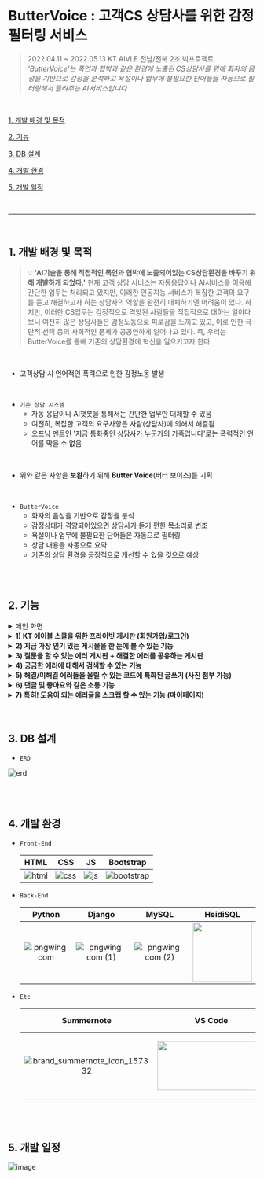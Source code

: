 <br>

# ButterVoice : 고객CS 상담사를 위한 감정 필터링 서비스
> 2022.04.11 ~ 2022.05.13 KT AIVLE 전남/전북 2조 빅프로젝트<br>
>  *'ButterVoice'는 폭언과 협박과 같은 환경에 노출된 CS상담사를 위해 화자의 음성을 기반으로 감정을 분석하고 욕설이나 업무에 불필요한 단어들을 자동으로 필터링해서 들려주는 AI서비스입니다*

<br>

[1. 개발 배경 및 목적](#1-개발-배경-및-목적)

[2. 기능](#2-기능)

[3. DB 설계](#3-DB-설계)

[4. 개발 환경](#4-개발-환경)

[5. 개발 일정](#5-개발-일정)

<br>

***

<br>

## 1. 개발 배경 및 목적
> 💡 **'AI기술을 통해 직접적인 폭언과 협박에 노출되어있는 CS상담환경을 바꾸기 위해 개발하게 되었다.'** 현재 고객 상담 서비스는 자동응답이나 AI서비스를 이용해 간단한 업무는 처리되고 있지만, 이러한 인공지능 서비스가 복잡한 고객의 요구를 듣고 해결하고자 하는 상담사의 역할을 완전히 대체하기엔 어려움이 있다. 하지만, 이러한 CS업무는 감정적으로 격양된 사람들을 직접적으로 대하는 일이다 보니 여전히 많은 상담사들은 감정노동으로 피로감을 느끼고 있고, 이로 인한 극단적 선택 등의 사회적인 문제가 공공연하게 일어나고 있다. 즉, 우리는 ButterVoice를 통해 기존의 상담환경에 혁신을 일으키고자 한다.

<br>

- 고객상담 시 언어적인 폭력으로 인한 감정노동 발생

<br>

- `기존 상담 시스템`
    - 자동 응답이나 AI챗봇을 통해서는 간단한 업무만 대체할 수 있음 
    - 여전히, 복잡한 고객의 요구사항은 사람(상담사)에 의해서 해결됨
    - 오프닝 멘트인 '지금 통화중인 상담사가 누군가의 가족입니다'로는 폭력적인 언어를 막을 수 없음
 
<br>

- 위와 같은 사항을 **보완**하기 위해 **Butter Voice**(버터 보이스)를 기획

<br>

- `ButterVoice`
  - 화자의 음성을 기반으로 감정을 분석
  - 감정상태가 격양되어있으면 상담사가 듣기 편한 목소리로 변조
  - 욕설이나 업무에 불필요한 단어들은 자동으로 필터링
  - 상담 내용을 자동으로 요약
  - 기존의 상담 환경을 긍정적으로 개선할 수 있을 것으로 예상

<br>


<br>

## 2. 기능
<details>
  <summary>메인 화면</summary>
   <div markdown="1">       
     <br>
     <img src="https://user-images.githubusercontent.com/68097036/151487284-f73137b0-cb68-4736-9f39-62debfca2c1c.gif" width="740" height="412">
     <br>
     <text>⇒ '오늘 강의' 및 '내일 강의', '오늘의 명언'을 슬라이드 형식으로 볼 수 있도록 구현</text>
   </div>
 </details>

 <details>
    <summary><strong>1) KT 에이블 스쿨을 위한 프라이빗 게시판 (회원가입/로그인)</strong></summary>
        <div markdown="1">  
            <h3>📝 회원가입</h3>
            <img src="https://user-images.githubusercontent.com/68097036/151476280-fa1be845-2609-4f46-8d2a-2bf76c716362.png" width="700" height="480">
            <img src="https://user-images.githubusercontent.com/68097036/151476799-b9fa00de-3360-4092-a47b-a75dcf2ed162.png" width="700" height="480">
            <h3>🔓 로그인</h3>
            <img src="https://user-images.githubusercontent.com/68097036/151479107-4c444093-9c6f-4b36-8eea-98dcedc7f239.png" width="550" height="380">
            <h3>🔒 로그아웃</h3>
            <img src="https://user-images.githubusercontent.com/68097036/151486411-5dbd0ecb-06c8-4b67-ad97-94658a553d86.png" width="700" height="60">
        </div>
</details>
 
 <details>
  <summary><strong>2) 지금 가장 인기 있는 게시물을 한 눈에 볼 수 있는 기능</strong></summary>
   <div markdown="1"> 
    <br>      
     <img src="https://images.velog.io/images/jiyeah3108/post/cd12159c-60fc-4b99-934e-632cd5fc65bb/image.png" width="700" height="430">
     <br>
     <text>⇒ 조회수를 기준으로 상위 3개의 게시물을 보여준다.</text>
   </div>
 </details>
 
 <details>
  <summary><strong>3) 질문을 할 수 있는 에러 게시판 + 해결한 에러를 공유하는 게시판</strong></summary>
   <div markdown="1">
     <h3>❓ 질문 게시판</h3> 
     <img src="https://images.velog.io/images/jiyeah3108/post/f7fbfd5c-cb17-4d02-bae9-e1532030c9a4/image.png" width="700" height="480">
     <h3>💡 해결 게시판</h3> 
     <img src="https://images.velog.io/images/jiyeah3108/post/7628d0a9-594d-4daf-983b-f3c965a886a0/image.png" width="700" height="480">
     <h3>👀 태그 기능</h3> 
     <img src="https://images.velog.io/images/jiyeah3108/post/931881a1-d99e-4833-94c7-946494ce6efb/%EC%97%90%EB%9F%AC%EB%B8%94%EB%9F%AC%20%E2%80%94%20Board.gif" width="700" height="350">
   </div>
 </details>
 
 <details>
  <summary><strong>4) 궁금한 에러에 대해서 검색할 수 있는 기능</strong></summary>
   <div markdown="1">  
   <br>     
     <img src="https://images.velog.io/images/jiyeah3108/post/9dcc7a1c-7999-4d10-b297-45cc6f27126f/image.png" width="700" height="70">
     <img src="https://images.velog.io/images/jiyeah3108/post/4b4da61e-72eb-4f34-b4d0-f2e91b63a2c5/image.png" width="700" height="440">
     <br>
     <text>⇒ 글 제목, 글 내용, 작성자를 검색하면 그에 대한 검색 결과 반환</text>
   </div>
 </details>
 
 <details>
  <summary><strong>5) 해결/미해결 에러들을 올릴 수 있는 코드에 특화된 글쓰기 (사진 첨부 가능)</strong></summary>
   <div markdown="1">
   <br>
     <img src="https://images.velog.io/images/jiyeah3108/post/44118709-617a-4ec7-998e-ee174e4b2453/image.png" width="700" height="480">
     <img src="https://images.velog.io/images/jiyeah3108/post/493a7888-0d92-4d8f-987b-42f391f6914d/image.png" width="650" height="480">
     <br>
     <text>⇒ 로그인 시 작성 가능 / 질문 & 해결 선택 / 파이썬 & 장고 & 기타 선택</text>
   </div>
 </details>
 
 <details>
  <summary><strong>6) 댓글 및 좋아요와 같은 소통 기능</strong></summary>
   <div markdown="1">  
     <br>
     <img src="https://images.velog.io/images/jiyeah3108/post/57329d5f-0276-4247-8966-cd59f3d3182a/image.png" width="700" height="440">
     <br>
     <text>⇒ 초기 : 빈 하트, 빈 스크랩 아이콘</text>
     <br>
     <br>
     <img src="https://images.velog.io/images/jiyeah3108/post/b42b3d01-0d69-4398-a61b-31f14a079d45/image.png" width="700" height="420">
     <br>
     <text>⇒ 클릭 시 아이콘 채워짐</text>
   </div>
 </details>
 
 <details>
  <summary><strong>7) 특히! 도움이 되는 에러글을 스크랩 할 수 있는 기능 (마이페이지)</strong></summary>
   <div markdown="1">    
     <br>
     <img src="https://images.velog.io/images/jiyeah3108/post/e39a79df-65d2-434a-95cb-dcf1e4bb0e8b/image.png" width="700" height="440">
     <br>
     <text>⇒앞서 스크랩한 게시물 마이페이지에서 확인 가능</text>
     <h3>✏ 프로필 수정</h3>
     <img src="https://images.velog.io/images/jiyeah3108/post/cdefdcd4-15a2-4a25-a88c-7b8c8e58e7c3/image.png" width="390" height="440">
     <img src="https://images.velog.io/images/jiyeah3108/post/6ca4b8cf-dd92-43f6-a86f-c978104707a6/image.png" width="390" height="440">
     <img src="https://images.velog.io/images/jiyeah3108/post/c145c4b5-6901-4683-9b5c-447efe8ce313/image.png" width="600" height="240">
     <br>
   </div>
 </details>
<br>


<br>

## 3. DB 설계
  - `ERD`

![erd](https://user-images.githubusercontent.com/68097036/151470133-5dee929a-36bd-456c-95ec-5d5dc8c48559.png)


<br>


<br>

## 4. 개발 환경

- `Front-End`

  |HTML|CSS|JS|Bootstrap|
  |:---:|:---:|:---:|:---:|
  |![html](https://user-images.githubusercontent.com/68097036/151471705-99458ff8-186c-435b-ac5c-f348fd836e40.png)|![css](https://user-images.githubusercontent.com/68097036/151471805-14e89a94-59e8-468f-8192-c10746b93896.png)|![js](https://user-images.githubusercontent.com/68097036/151471854-e0134a79-b7ef-4a0f-99fd-53e8ee5baf50.png)|![bootstrap](https://user-images.githubusercontent.com/68097036/151480381-2b23a8af-c6b4-43a6-96a6-ea69e0b953e0.png)|


- `Back-End`

  |Python|Django|MySQL|HeidiSQL|
  |:---:|:---:|:---:|:---:|
  |![pngwing com](https://user-images.githubusercontent.com/68097036/151479684-a85d26d4-e79e-47c9-9023-bf6d92f57536.png)|![pngwing com (1)](https://user-images.githubusercontent.com/68097036/151466729-9cad0405-85ad-454e-815a-1a4fd065f8b7.png)|![pngwing com (2)](https://user-images.githubusercontent.com/68097036/151466853-2b56fd0f-3aa9-424e-b17b-1c7cd991ffbf.png)|<img src="https://user-images.githubusercontent.com/68097036/151467351-5a359330-8d81-47b9-a33f-f7a5e0d69319.png" width="120" height="120">|

- `Etc`

  |Summernote|VS Code|Microsoft Teams|GitHub|Notion|
  |:---:|:---:|:---:|:---:|:---:|
  |![brand_summernote_icon_157332](https://user-images.githubusercontent.com/68097036/151470431-2b196263-3c3f-425d-8fd0-0d6cf440e3d1.png)|<img src="https://user-images.githubusercontent.com/68097036/151479933-01785e34-1283-4fca-a407-9fe284b50fa8.png" width="220" height="100">|![pngwing com (4)](https://user-images.githubusercontent.com/68097036/151467837-2cd89acd-2a92-45dd-b06b-e08e316b7695.png)|<img src="https://user-images.githubusercontent.com/68097036/151467910-0fda00cd-c08b-4869-a21e-a66d1d133ff5.png" width="220" height="100">|<img src="https://user-images.githubusercontent.com/68097036/151468186-82e630d3-8c3c-4c75-8243-e1efcba34926.png" width="220" height="130">|

<br>

<br>

## 5. 개발 일정

![image](https://user-images.githubusercontent.com/68097036/151492506-e5197cbe-d619-42e4-be5b-0196cbff3abb.png)
